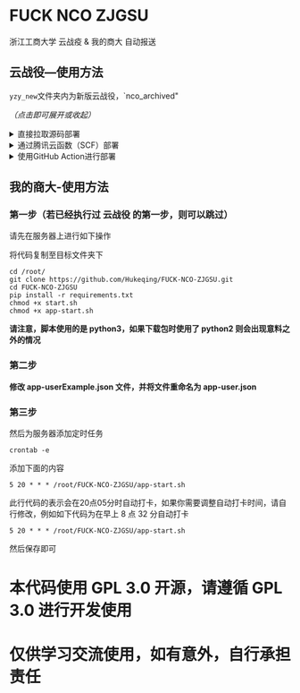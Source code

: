 # FUCK NCO ZJGSU

浙江工商大学 云战疫 & 我的商大 自动报送

## 云战役—使用方法

`yzy_new`文件夹内为新版云战役，`nco_archived"

*（点击即可展开或收起）*

<details>
    <summary>直接拉取源码部署</summary>
<br>

优点是本地部署，便于管理，理论上不会被记录，稳定。缺点是需要一台服务器（？）

以下所有操作均在配置有git和python3的Linux系统下进行

### 第一步
请先在服务器上进行如下操作

将代码复制至目标文件夹下

```shell script
cd /root/
git clone https://github.com/Hukeqing/FUCK-NCO-ZJGSU.git
cd FUCK-NCO-ZJGSU
pip install -r requirements.txt
chmod +x start.sh
chmod +x app-start.sh
```
**请注意，脚本使用的是 python3，如果下载包时使用了 python2 则会出现意料之外的情况**

### 第二步

**修改 userExample.json 文件，并将文件重命名为 user.json**

### 第三步
然后为服务器添加定时任务
```shell script
crontab -e
```

添加下面的内容
```shell script
5 0 * * * /root/FUCK-NCO-ZJGSU/start.sh
```
此行代码的表示会在凌晨0点5分时自动打卡，如果你需要调整自动打卡时间，请自行修改，例如如下代码为在早上 8 点 32 分自动打卡
```shell script
32 8 * * * /root/FUCK-NCO-ZJGSU/start.sh
```

然后保存即可

***

</details>

<details>
    <summary>通过腾讯云函数（SCF）部署</summary>
<br>

优点是不需要服务器，且报送时IP在境内。缺点是一定程度存在被记录的风险，以及对SCF新手不友好。

### 第一步

下载 [SCF 版本的压缩包](https://github.com/uselessbug/FUCK-NCoV-ZJGSU/releases/download/v0.02_scf/v0.0.2_scf.zip)

### 第二步

直接访问腾讯云函数控制台创建云函数： [https://console.cloud.tencent.com/scf/list-create](https://console.cloud.tencent.com/scf/list-create) ，按照下图所示的说明进行创建。

![scf01](https://i0.hdslb.com/bfs/album/a3759fa1bf6939fd3a6c524df90a51ef651334f0.png)
![scf02](https://i0.hdslb.com/bfs/album/2d484412bf8054a042dbd60fb4cbc1d498584ab2.png)
![scf03](https://i0.hdslb.com/bfs/album/782946ff930e170614f5e4c285815ab849370166.png)

配置完成后，点击下方“完成”进行保存，并检查运行情况

***

</details>

<details>
    <summary>使用GitHub Action进行部署</summary>
<br>


优点是不需要服务器，部署步骤最快。缺点是使用美国IP，较大可能存在被记录的风险。

### 第一步
Fork本仓库，而后在Settings-Secrets中添加以下secret
|变量名|含义|
| --- | --- |
|NAME |用户名（学号）|
|PASSWORD|密码|

### 第二步
到Action页面，启用workflow。然后随意修改`README.md`并提交一次commit，检查workflow运行情况

此项目默认会在每天十点左右上午执行，如需变更请修改`.github/workflows/main.yml`

如果一个项目超过60天不活跃，其workflow会被禁用。如需永动请参考https://github.com/zhzhzhy/Workflow-Keep-Alive
***

</details>

## 我的商大-使用方法

### 第一步（若已经执行过 云战役 的第一步，则可以跳过）
请先在服务器上进行如下操作

将代码复制至目标文件夹下

```shell script
cd /root/
git clone https://github.com/Hukeqing/FUCK-NCO-ZJGSU.git
cd FUCK-NCO-ZJGSU
pip install -r requirements.txt
chmod +x start.sh
chmod +x app-start.sh
```
**请注意，脚本使用的是 python3，如果下载包时使用了 python2 则会出现意料之外的情况**

### 第二步

**修改 app-userExample.json 文件，并将文件重命名为 app-user.json**

### 第三步
然后为服务器添加定时任务
```shell script
crontab -e
```

添加下面的内容
```shell script
5 20 * * * /root/FUCK-NCO-ZJGSU/app-start.sh
```
此行代码的表示会在20点05分时自动打卡，如果你需要调整自动打卡时间，请自行修改，例如如下代码为在早上 8 点 32 分自动打卡
```shell script
5 20 * * * /root/FUCK-NCO-ZJGSU/app-start.sh
```

然后保存即可
# 本代码使用 GPL 3.0 开源，请遵循 GPL 3.0 进行开发使用
# 仅供学习交流使用，如有意外，自行承担责任
